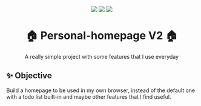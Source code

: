 <p align="center">
  <img src="https://img.shields.io/static/v1?label=ES6&message=JS&color=F7DF1E&style=for-the-badge&logo=javascript"/>
  <img src="https://img.shields.io/static/v1?label=Pure&message=CSS3&color=1572B6&style=for-the-badge&logo=css3"/>
  <img src="https://img.shields.io/static/v1?label=Pure&message=HTML&color=E34F26&style=for-the-badge&logo=html5"/>
</p>

<h1 align="center">🏠 Personal-homepage V2 🏠</h1>

<p align="center">A really simple project with some features that I use everyday</p>

## ✨ Objective
Build a homepage to be used in my own browser, instead of the default one with a todo list built-in and maybe other features that I find useful.

